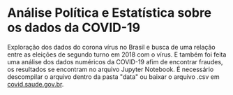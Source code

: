 # Análise Política e Estatística sobre os dados da COVID-19

Exploração dos dados do corona vírus no Brasil e busca de uma relação entre as eleições de segundo turno em 2018 com o vírus. E também foi feita uma análise dos dados numéricos da COVID-19 afim de encontrar fraudes, os resultados se encontram no arquivo Jupyter Notebook. É necessário descompilar o arquivo dentro da pasta "data" ou baixar o arquivo .csv em <a href="http://covid.saude.gov.br">covid.saude.gov.br</a>.
